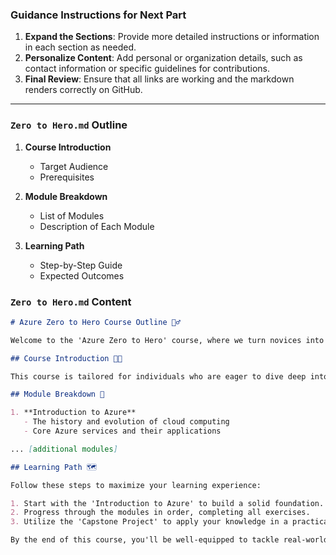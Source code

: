 
### Guidance Instructions for Next Part
1. **Expand the Sections**: Provide more detailed instructions or information in each section as needed.
2. **Personalize Content**: Add personal or organization details, such as contact information or specific guidelines for contributions.
3. **Final Review**: Ensure that all links are working and the markdown renders correctly on GitHub.

---

### `Zero to Hero.md` Outline
1. **Course Introduction**
   - Target Audience
   - Prerequisites

2. **Module Breakdown**
   - List of Modules
   - Description of Each Module

3. **Learning Path**
   - Step-by-Step Guide
   - Expected Outcomes

### `Zero to Hero.md` Content
```markdown
# Azure Zero to Hero Course Outline 🦸‍♂️

Welcome to the 'Azure Zero to Hero' course, where we turn novices into cloud gurus!

## Course Introduction 👩‍🏫

This course is tailored for individuals who are eager to dive deep into the world of Azure. A basic understanding of cloud computing principles is recommended before starting.

## Module Breakdown 📑

1. **Introduction to Azure**
   - The history and evolution of cloud computing
   - Core Azure services and their applications

... [additional modules]

## Learning Path 🗺

Follow these steps to maximize your learning experience:

1. Start with the 'Introduction to Azure' to build a solid foundation.
2. Progress through the modules in order, completing all exercises.
3. Utilize the 'Capstone Project' to apply your knowledge in a practical scenario.

By the end of this course, you'll be well-equipped to tackle real-world Azure challenges!

